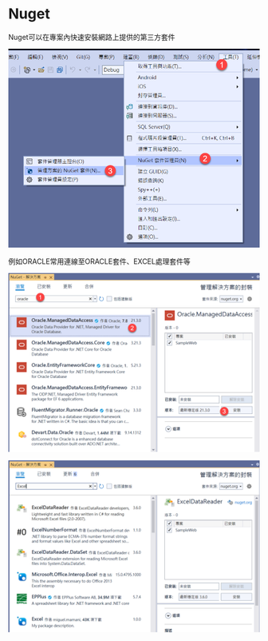 # Nuget

Nuget可以在專案內快速安裝網路上提供的第三方套件

![](../../.gitbook/assets/image%20%28458%29.png)

例如ORACLE常用連線至ORACLE套件、EXCEL處理套件等

![](../../.gitbook/assets/image%20%28467%29.png)

![](../../.gitbook/assets/image%20%28461%29.png)

